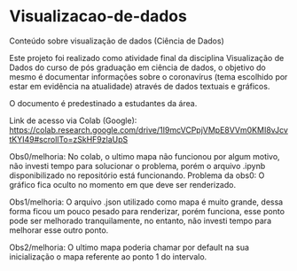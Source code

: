 # Visualizacao-de-dados
Conteúdo sobre visualização de dados (Ciência de Dados)

Este projeto foi realizado como atividade final da disciplina Visualização de Dados do curso de pós graduação em ciência de dados, o objetivo do mesmo é documentar informações sobre o coronavírus (tema escolhido por estar em evidência na atualidade) através de dados textuais e gráficos.

O documento é predestinado a estudantes da área.

Link de acesso via Colab (Google): 
https://colab.research.google.com/drive/1I9mcVCPpjVMpE8VVm0KMI8vJcvtKYI49#scrollTo=zSkHF9zlaUpS

Obs0/melhoria: No colab, o ultimo mapa não funcionou por algum motivo, não investi tempo para solucionar o problema, porém o arquivo .ipynb disponibilizado no repositório está funcionando.
Problema da obs0: O gráfico fica oculto no momento em que deve ser renderizado.

Obs1/melhoria: O arquivo .json utilizado como mapa é muito grande, dessa forma ficou um pouco pesado para renderizar, porém funciona, esse ponto pode ser melhorado tranquilamente, no entanto, não investi tempo para melhorar esse outro ponto.

Obs2/melhoria: O ultimo mapa poderia chamar por default na sua inicialização o mapa referente ao ponto 1 do intervalo.
